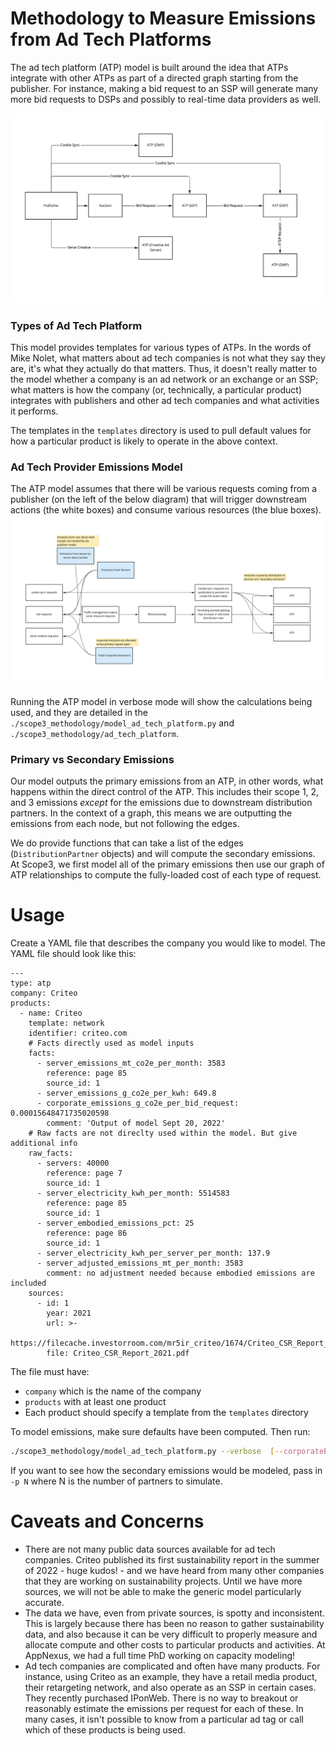 # Methodology to Measure Emissions from Ad Tech Platforms
The ad tech platform (ATP) model is built around the idea that ATPs integrate with other ATPs as part of a directed graph starting from the publisher. For instance, making a bid request to an SSP will generate many more bid requests to DSPs and possibly to real-time data providers as well.

![ATP Request Model](atp_request_model.jpg)

### Types of Ad Tech Platform
This model provides templates for various types of ATPs. In the words of Mike Nolet, what matters about ad tech companies is not what they say they are, it's what they actually do that matters. Thus, it doesn't really matter to the model whether a company is an ad network or an exchange or an SSP; what matters is how the company (or, technically, a particular product) integrates with publishers and other ad tech companies and what activities it performs.

The templates in the `templates` directory is used to pull default values for how a particular product is likely to operate in the above context.

### Ad Tech Provider Emissions Model
The ATP model assumes that there will be various requests coming from a publisher (on the left of the below diagram) that will trigger downstream actions (the white boxes) and consume various resources (the blue boxes).
![ATP Emissions Model](atp_emissions_model.jpg)

Running the ATP model in verbose mode will show the calculations being used, and they are detailed in the `./scope3_methodology/model_ad_tech_platform.py` and `./scope3_methodology/ad_tech_platform`.

### Primary vs Secondary Emissions
Our model outputs the primary emissions from an ATP, in other words, what happens within the direct control of the ATP. This includes their scope 1, 2, and 3 emissions *except* for the emissions due to downstream distribution partners. In the context of a graph, this means we are outputting the emissions from each node, but not following the edges.

We do provide functions that can take a list of the edges (`DistributionPartner` objects) and will compute the secondary emissions. At Scope3, we first model all of the primary emissions then use our graph of ATP relationships to compute the fully-loaded cost of each type of request.

# Usage
Create a YAML file that describes the company you would like to model. The YAML file should look like this:
```
---
type: atp
company: Criteo
products:
  - name: Criteo
    template: network
    identifier: criteo.com
    # Facts directly used as model inputs
    facts:
      - server_emissions_mt_co2e_per_month: 3583
        reference: page 85
        source_id: 1
      - server_emissions_g_co2e_per_kwh: 649.8
      - corporate_emissions_g_co2e_per_bid_request: 0.00015648471735020598
        comment: 'Output of model Sept 20, 2022'
    # Raw facts are not direclty used within the model. But give additional info
    raw_facts:
      - servers: 40000
        reference: page 7
        source_id: 1
      - server_electricity_kwh_per_month: 5514583
        reference: page 85
        source_id: 1
      - server_embodied_emissions_pct: 25
        reference: page 86
        source_id: 1
      - server_electricity_kwh_per_server_per_month: 137.9
      - server_adjusted_emissions_mt_per_month: 3583
        comment: no adjustment needed because embodied emissions are included
    sources:
      - id: 1
        year: 2021
        url: >-
          https://filecache.investorroom.com/mr5ir_criteo/1674/Criteo_CSR_Report_2021.pdf
        file: Criteo_CSR_Report_2021.pdf
```
The file must have:
- `company` which is the name of the company 
- `products` with at least one product
- Each product should specify a template from the `templates` directory

To model emissions, make sure defaults have been computed. Then run:
```sh
./scope3_methodology/model_ad_tech_platform.py --verbose  [--corporateEmissionsG]  [--corporateEmissionsGPerRequest] [company_file.yaml]
```

If you want to see how the secondary emissions would be modeled, pass in `-p N` where N is the number of partners to simulate.

# Caveats and Concerns
- There are not many public data sources available for ad tech companies. Criteo published its first sustainability report in the summer of 2022 - huge kudos! - and we have heard from many other companies that they are working on sustainability projects. Until we have more sources, we will not be able to make the generic model particularly accurate.
- The data we have, even from private sources, is spotty and inconsistent. This is largely because there has been no reason to gather sustainability data, and also because it can be very difficult to properly measure and allocate compute and other costs to particular products and activities. At AppNexus, we had a full time PhD working on capacity modeling!
- Ad tech companies are complicated and often have many products. For instance, using Criteo as an example, they have a retail media product, their retargeting network, and also operate as an SSP in certain cases. They recently purchased IPonWeb. There is no way to breakout or reasonably estimate the emissions per request for each of these. In many cases, it isn't possible to know from a particular ad tag or call which of these products is being used.
